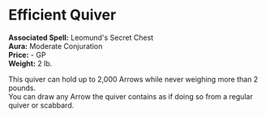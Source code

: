 # Efficient Quiver

**Associated Spell:** Leomund's Secret Chest  
**Aura:** Moderate Conjuration  
**Price:** - GP  
**Weight:** 2 lb.  

This quiver can hold up to 2,000 Arrows while never weighing more than 2 pounds.  
You can draw any Arrow the quiver contains as if doing so from a regular quiver or scabbard.